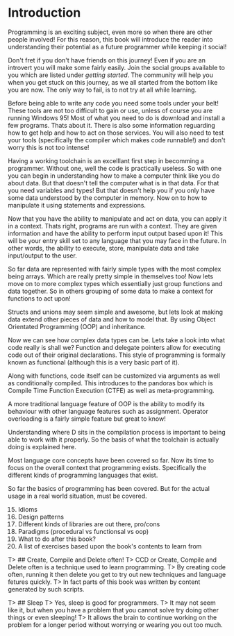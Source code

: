 # Introduction
Programming is an exciting subject, even more so when there are other people involved! For this reason, this book will introduce the reader into understanding their potential as a future programmer while keeping it social!

Don't fret if you don't have friends on this journey! Even if you are an introvert you will make some fairly easily. Join the social groups available to you which are listed under *getting started*. The community will help you when you get stuck on this journey, as we all started from the bottom like you are now. The only way to fail, is to not try at all while learning.

Before being able to write any code you need some tools under your belt! These tools are not too difficult to gain or use, unless of course you are running Windows 95! Most of what you need to do is download and install a few programs. Thats about it. There is also some information reguarding how to get help and how to act on those services. You will also need to test your tools (specifically the compiler which makes code runnable!) and don't worry this is not too intense!

Having a working toolchain is an excelllant first step in becomming a programmer. Without one, well the code is practically useless. So with one you can begin in understanding how to make a computer think like you do about data. But that doesn't tell the computer what is in that data. For that you need variables and types! But that doesn't help you if you only have some data understood by the computer in memory. Now on to how to manipulate it using statements and expressions.

Now that you have the ability to manipulate and act on data, you can apply it in a context. Thats right, programs are run with a context. They are given information and have the ability to perform input output based upon it! This will be your entry skill set to any language that you may face in the future.
In other words, the ability to execute, store, manipulate data and take input/output to the user.

So far data are represented with fairly simple types with the most complex being arrays. Which are really pretty simple in themselves too! Now lets move on to more complex types which essentially just group functions and data together. So in others grouping of some data to make a context for functions to act upon!

Structs and unions may seem simple and awesome, but lets look at making data extend other pieces of data and how to model that. By using Object Orientated Programming (OOP) and inheritance.

Now we can see how complex data types can be. Lets take a look into what code really is shall we? Function and delegate pointers allow for executing code out of their original declarations. This style of programming is formally known as functional (although this is a very basic part of it).

Along with functions, code itself can be customized via arguments as well as conditionally compiled. This introduces to the pandoras box which is Compile Time Function Execution (CTFE) as well as meta-programming.

A more traditional language feature of OOP is the ability to modify its behaviour with other language features such as assignment. Operator overloading is a fairly simple feature but great to know!

Understanding where D sits in the compilation process is important to being able to work with it properly. So the basis of what the toolchain is actually doing is explained here.

Most language core concepts have been covered so far. Now its time to focus on the overall context that programming exists. Specifically the different kinds of programming languages that exist.

So far the basics of programming has been covered. But for the actual usage in a real world situation, must be covered.

15. Idioms
16. Design patterns
17. Different kinds of libraries are out there, pro/cons
18. Paradigms (procedural vs functionsal vs oop)
19. What to do after this book?
20. A list of exercises based upon the book's contents to learn from

T> ## Create, Compile and Delete often!
T> CCD or Create, Compile and Delete often is a technique used to learn programming.
T> By creating code often, running it then delete you get to try out new techniques and language fetures quickly.
T> In fact parts of this book was written by content generated by such scripts.

T> ## Sleep
T> Yes, sleep is good for programmers.
T> It may not seem like it, but when you have a problem that you cannot solve try  doing other things or even sleeping!
T> It allows the brain to continue working on the problem for a longer period without worrying or wearing you out too much.